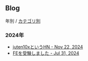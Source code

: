 ## Blog
年別 / [カテゴリ別](https://juten10x.github.io/blog/category.html)

### 2024年
* [juten10xというHN - Nov 22, 2024](https://juten10x.github.io/blog/hn_Nov-22-2024.html)
* [FEを受験しました - Jul 31, 2024](https://juten10x.github.io/blog/fe_Jul-31-2024.html)

<style>
  #ccby4, #cc0, #_p_list {
    display: none;
  }
</style>

